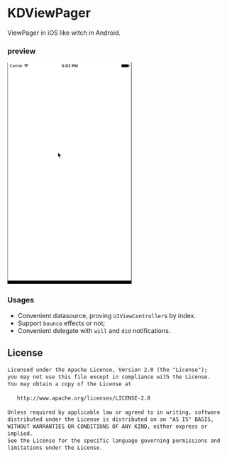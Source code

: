 # KDViewPager
ViewPager in iOS like witch in Android.

### preview

![preview](./preview/preview.gif)

### Usages

- Convenient datasource, proving `UIViewController`s by index.
- Support `bounce` effects or not;
- Convenient delegate with `will` and `did` notifications.


License
---

	Licensed under the Apache License, Version 2.0 (the "License");
	you may not use this file except in compliance with the License.
	You may obtain a copy of the License at

	   http://www.apache.org/licenses/LICENSE-2.0

	Unless required by applicable law or agreed to in writing, software
	distributed under the License is distributed on an "AS IS" BASIS,
	WITHOUT WARRANTIES OR CONDITIONS OF ANY KIND, either express or implied.
	See the License for the specific language governing permissions and
	limitations under the License.